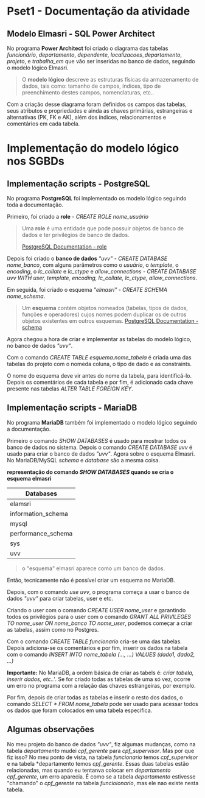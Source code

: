 # Pset1 - Documentação da atividade

## Modelo Elmasri - SQL Power Architect

No programa **Power Architect** foi criado o diagrama das tabelas *funcionário*, *departamento*, *dependente*, *localizacoes_departamento*, *projeto*, e *trabalha_em* que vão ser inseridas no banco de dados, seguindo o modelo lógico Elmasri.

> O **modelo lógico** descreve as estruturas físicas da armazenamento de dados, tais como: tamanho de campos, índices, tipo de preenchimento destes campos, nomenclaturas, etc..


Com a criação desse diagrama foram definidos os campos das tabelas, seus atributos e propriedades e ainda as chaves primárias, estrangeiras e alternativas (PK, FK e AK), além dos índices, relacionamentos e comentários em cada tabela.


# Implementação do modelo lógico nos SGBDs

## Implementação scripts - PostgreSQL
No programa **PostgreSQL** foi implementado os modelo lógico seguindo toda a documentação.

Primeiro, foi criado a **role** - *CREATE ROLE nome_usuário*

> Uma **role** é uma entidade que pode possuir objetos de banco de dados e ter privilégios de banco de dados.
> 
> [PostgreSQL Documentation - role](https://www.postgresql.org/docs/current/sql-createrole.html)

Depois foi criado o **banco de dados** *"uvv"* - *CREATE DATABASE nome_banco*, com alguns parâmetros como o *usuário*, o *template*, o *encoding*, o *lc_collate* e *lc_ctype* e *allow_connections* - *CREATE DATABASE uvv WITH user, template, encoding, lc_collate, lc_ctype, allow_connections*.

Em seguida, foi criado o esquema *"elmasri"* - *CREATE SCHEMA nome_schema*.

> Um **esquema** contém objetos nomeados (tabelas, tipos de dados, funções e operadores) cujos nomes podem duplicar os de outros objetos existentes em outros esquemas. [PostgreSQL Documentation - schema](https://www.postgresql.org/docs/current/sql-createschema.html)

Agora chegou a hora de criar e implementar as tabelas do modelo lógico, no banco de dados *"uvv"*.

Com o comando *CREATE TABLE esquema.nome_tabela* é criada uma das tabelas do projeto com o nomeda coluna, o tipo de dado e as constraints.

O nome do esquema deve vir antes do nome da tabela, para identificá-lo. Depois os comentários de cada tabela e por fim, é adicionado cada chave presente nas tabelas *ALTER TABLE FOREIGN KEY*.

## Implementação scripts - MariaDB
No programa **MariaDB** também foi implementado o modelo lógico seguindo a documentação.

Primeiro o comando *SHOW DATABASES* é usado para mostrar todos os banco de dados no sistema. Depois o comando *CREATE DATABASE uvv* é usado para criar o banco de dados *"uvv"*.
Agora sobre o esquema Elmasri. No MariaDB/MySQL *schema* e *database* são a mesma coisa. 

**representação do comando *SHOW DATABASES* quando se cria o esquema elmasri**

| Databases          |
---------------------|
| elamsri            |
| information_schema |
| mysql              |
| performance_schema |
| sys                |
| uvv                |


> o "esquema" elmasri aparece como um banco de dados.

Então, tecnicamente não é possível criar um esquema no MariaDB.

Depois, com o comando *use uvv*, o programa começa a usar o banco de dados *"uvv"* para criar tabelas, user e etc.

Criando o user com o comando *CREATE USER nome_user* e garantindo todos os privilégios para o user com o comando *GRANT ALL PRIVILEGES TO nome_user ON nome_banco TO nome_user*, podemos começar a criar as tabelas, assim como no Postgres.

Com o comando *CREATE TABLE funcionario* cria-se uma das tabelas. Depois adiciona-se os comentários e por fim, inserir os dados na tabela com o comando *INSERT INTO nome_tabela (..., ...) VALUES (dado1, dado2, ...)*

**Importante:** No MariaDB, a ordem básica de criar as tabels é: *criar tabela, inserir dados, etc..'*. Se for criado todas as tabelas de uma só vez, ocorre um erro no programa com a relação das chaves estrangeiras, por exemplo.

Por fim, depois de criar todas as tabelas e inserir o resto dos dados, o comando *SELECT * FROM nome_tabela* pode ser usado para acessar todos os dados que foram colocados em uma tabela específica.

## Algumas observações

No meu projeto do banco de dados *"uvv"*, fiz algumas mudanças, como na tabela *departamento* mudei *cpf_gerente* para *cpf_supervisor*. Mas por que fiz isso? No meu ponto de vista, na tabela *funcionario* temos *cpf_supervisor* e na tabela *departamento temos *cpf_gerente*. Essas duas tabelas estão relacionadas, mas quando eu tentanva colocar em *departamento* *cpf_gerente*, um erro aparecia. É como se a tabela *departamento* estivesse "chamando" o *cpf_gerente* na tabela *funcioionario*, mas ele nao existe nesta tabela.







